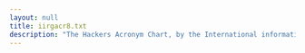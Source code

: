 ```yaml
---
layout: null
title: iirgacr8.txt
description: "The Hackers Acronym Chart, by the International information Retrieval Guild (IIRG)"
---
```

